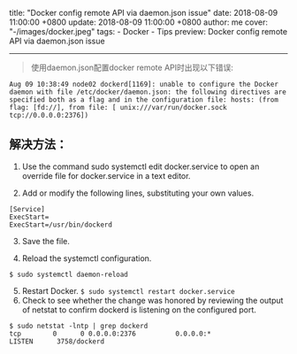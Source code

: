 title: "Docker config remote API via daemon.json issue"
date: 2018-08-09 11:00:00 +0800
update: 2018-08-09 11:00:00 +0800
author: me
cover: "-/images/docker.jpeg"
tags:
    - Docker
    - Tips
preview: Docker config remote API via daemon.json issue

---

> 使用daemon.json配置docker remote API时出现以下错误:

`Aug 09 10:38:49 node02 dockerd[1169]: unable to configure the Docker daemon with file /etc/docker/daemon.json: the following directives are specified both as a flag and in the configuration file: hosts: (from flag: [fd://], from file: [
unix:///var/run/docker.sock tcp://0.0.0.0:2376])`

## 解决方法：
1. Use the command sudo systemctl edit docker.service to open an override file for docker.service in a text editor.

2. Add or modify the following lines, substituting your own values.
```
[Service]
ExecStart=
ExecStart=/usr/bin/dockerd
```
3. Save the file.

4. Reload the systemctl configuration.

`$ sudo systemctl daemon-reload`

5. Restart Docker.
`$ sudo systemctl restart docker.service`
6. Check to see whether the change was honored by reviewing the output of netstat to confirm dockerd is listening on the configured port.
```
$ sudo netstat -lntp | grep dockerd
tcp        0      0 0.0.0.0:2376          0.0.0.0:*               LISTEN      3758/dockerd
```

